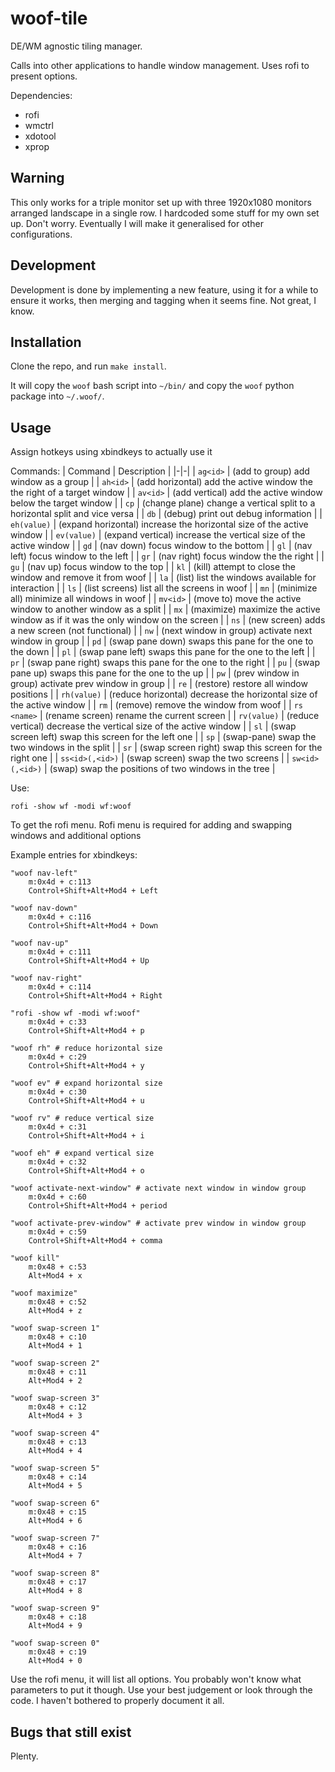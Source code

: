 # woof-tile

DE/WM agnostic tiling manager.

Calls into other applications to handle window management. Uses rofi to present options.

Dependencies:
* rofi
* wmctrl
* xdotool
* xprop

## Warning
This only works for a triple monitor set up with three 1920x1080 monitors arranged landscape in a single row. I hardcoded some stuff for my own set up. Don't worry. Eventually I will make it generalised for other configurations.

## Development
Development is done by implementing a new feature, using it for a while to ensure it works, then merging and tagging when it seems fine. Not great, I know.

## Installation

Clone the repo, and run `make install`.

It will copy the `woof` bash script into `~/bin/` and copy the `woof` python package into `~/.woof/`.


## Usage

Assign hotkeys using xbindkeys to actually use it

Commands:
| Command | Description |
|-|-|
| `ag<id>` | (add to group) add window as a group |
| `ah<id>` | (add horizontal) add the active window the the right of a target window |
| `av<id>` | (add vertical) add the active window below the target window |
| `cp` | (change plane) change a vertical split to a horizontal split and vice versa |
| `db` | (debug) print out debug information |
| `eh(value)` | (expand horizontal) increase the horizontal size of the active window |
| `ev(value)` | (expand vertical) increase the vertical size of the active window |
| `gd` | (nav down) focus window to the bottom |
| `gl` | (nav left) focus window to the left |
| `gr` | (nav right) focus window the the right |
| `gu` | (nav up) focus window to the top |
| `kl` | (kill) attempt to close the window and remove it from woof |
| `la` | (list) list the windows available for interaction |
| `ls` | (list screens) list all the screens in woof |
| `mn` | (minimize all) minimize all windows in woof |
| `mv<id>` | (move to) move the active window to another window as a split |
| `mx` | (maximize) maximize the active window as if it was the only window on the screen |
| `ns` | (new screen) adds a new screen (not functional) |
| `nw` | (next window in group) activate next window in group |
| `pd` | (swap pane down) swaps this pane for the one to the down |
| `pl` | (swap pane left) swaps this pane for the one to the left |
| `pr` | (swap pane right) swaps this pane for the one to the right |
| `pu` | (swap pane up) swaps this pane for the one to the up |
| `pw` | (prev window in group) activate prev window in group |
| `re` | (restore) restore all window positions |
| `rh(value)` | (reduce horizontal) decrease the horizontal size of the active window |
| `rm` | (remove) remove the window from woof |
| `rs <name>` | (rename screen) rename the current screen |
| `rv(value)` | (reduce vertical) decrease the vertical size of the active window |
| `sl` | (swap screen left) swap this screen for the left one |
| `sp` | (swap-pane) swap the two windows in the split |
| `sr` | (swap screen right) swap this screen for the right one |
| `ss<id>(,<id>)` | (swap screen) swap the two screens |
| `sw<id>(,<id>)` | (swap) swap the positions of two windows in the tree |

Use:
```
rofi -show wf -modi wf:woof
```
To get the rofi menu. Rofi menu is required for adding and swapping windows and additional options

Example entries for xbindkeys:
```
"woof nav-left"
    m:0x4d + c:113
    Control+Shift+Alt+Mod4 + Left

"woof nav-down"
    m:0x4d + c:116
    Control+Shift+Alt+Mod4 + Down

"woof nav-up"
    m:0x4d + c:111
    Control+Shift+Alt+Mod4 + Up

"woof nav-right"
    m:0x4d + c:114
    Control+Shift+Alt+Mod4 + Right

"rofi -show wf -modi wf:woof"
    m:0x4d + c:33
    Control+Shift+Alt+Mod4 + p

"woof rh" # reduce horizontal size
    m:0x4d + c:29
    Control+Shift+Alt+Mod4 + y

"woof ev" # expand horizontal size
    m:0x4d + c:30
    Control+Shift+Alt+Mod4 + u

"woof rv" # reduce vertical size
    m:0x4d + c:31
    Control+Shift+Alt+Mod4 + i

"woof eh" # expand vertical size
    m:0x4d + c:32
    Control+Shift+Alt+Mod4 + o

"woof activate-next-window" # activate next window in window group
    m:0x4d + c:60
    Control+Shift+Alt+Mod4 + period

"woof activate-prev-window" # activate prev window in window group
    m:0x4d + c:59
    Control+Shift+Alt+Mod4 + comma
    
"woof kill"
    m:0x48 + c:53
    Alt+Mod4 + x
    
"woof maximize"
    m:0x48 + c:52
    Alt+Mod4 + z

"woof swap-screen 1"
    m:0x48 + c:10
    Alt+Mod4 + 1

"woof swap-screen 2"
    m:0x48 + c:11
    Alt+Mod4 + 2

"woof swap-screen 3"
    m:0x48 + c:12
    Alt+Mod4 + 3

"woof swap-screen 4"
    m:0x48 + c:13
    Alt+Mod4 + 4

"woof swap-screen 5"
    m:0x48 + c:14
    Alt+Mod4 + 5

"woof swap-screen 6"
    m:0x48 + c:15
    Alt+Mod4 + 6

"woof swap-screen 7"
    m:0x48 + c:16
    Alt+Mod4 + 7

"woof swap-screen 8"
    m:0x48 + c:17
    Alt+Mod4 + 8

"woof swap-screen 9"
    m:0x48 + c:18
    Alt+Mod4 + 9

"woof swap-screen 0"
    m:0x48 + c:19
    Alt+Mod4 + 0
```
Use the rofi menu, it will list all options. You probably won't know what parameters to put it though. Use your best judgement or look through the code. I haven't bothered to properly document it all.

## Bugs that still exist

Plenty.